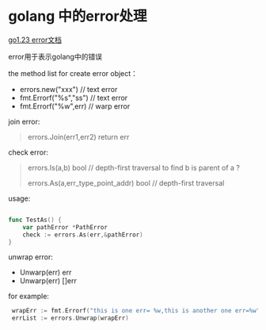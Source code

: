 # golang 中的error处理
[go1.23 error文档](https://pkg.go.dev/errors@go1.23.3#section-documentation)

error用于表示golang中的错误

the method list for create error object：
- errors.new("xxx")     // text error
- fmt.Errorf("%s","ss") // text error
- fmt.Errorf("%w",err)  // warp error

join error:
> errors.Join(err1,err2) return err

check error:
> errors.Is(a,b) bool // depth-first traversal to find b is parent of a ?
> 
> errors.As(a,err_type_point_addr) bool // depth-first traversal

usage:
```go

func TestAs() {
    var pathError *PathError
	check := errors.As(err,&pathError)
}

```

unwrap error:
- Unwarp(err) err
- Unwarp(err) []err

for example:
```go
 wrapErr := fmt.Errorf("this is one err= %w,this is another one err=%w",err1,err2)
 errList := errors.Unwrap(wrapErr)
```
